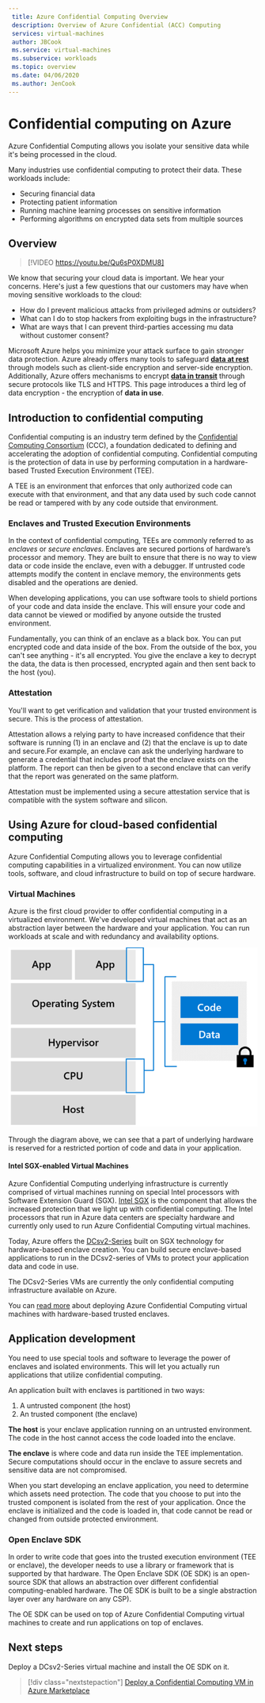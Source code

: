 ```yaml
---
 title: Azure Confidential Computing Overview
 description: Overview of Azure Confidential (ACC) Computing
 services: virtual-machines
 author: JBCook
 ms.service: virtual-machines
 ms.subservice: workloads
 ms.topic: overview
 ms.date: 04/06/2020
 ms.author: JenCook
---
```


# Confidential computing on Azure

Azure Confidential Computing allows you isolate your sensitive data while it's being processed in the cloud. 

Many industries use confidential computing to protect their data. These workloads include:
- Securing financial data
- Protecting patient information
- Running machine learning processes on sensitive information
- Performing algorithms on encrypted data sets from multiple sources


## Overview
<p><p>
<!-- markdownlint-disable MD034 -->

> [!VIDEO https://youtu.be/Qu6sP0XDMU8]

<!-- markdownlint-enable MD034 -->

We know that securing your cloud data is important. We hear your concerns. Here's just a few questions that our customers may have when moving sensitive workloads to the cloud: 
- How do I prevent malicious attacks from privileged admins or outsiders?
- What can I do to stop hackers from exploiting bugs in the infrastructure?
- What are ways that I can prevent third-parties accessing mu data without customer consent?

Microsoft Azure helps you minimize your attack surface to gain stronger data protection. Azure already offers many tools to safeguard [**data at rest**](https://docs.microsoft.com/azure/security/fundamentals/encryption-atrest) through models such as client-side encryption and server-side encryption. Additionally, Azure offers mechanisms to encrypt [**data in transit**](https://docs.microsoft.com/azure/security/fundamentals/encryption-atrest) through secure protocols like TLS and HTTPS. This page introduces  a third leg of data encryption - the encryption of **data in use**.


## Introduction to confidential computing
Confidential computing is an industry term defined by the [Confidential Computing Consortium](https://confidentialcomputing.io/) (CCC), a foundation dedicated to defining and accelerating the adoption of confidential computing. 
Confidential computing is the protection of data in use by performing computation in a hardware-based Trusted Execution Environment (TEE).

A TEE is an environment that enforces that only authorized code can execute with that environment, and that any data used by such code cannot be read or tampered with by any code outside that environment.

### Enclaves and Trusted Execution Environments
In the context of confidential computing, TEEs are commonly referred to as _enclaves_ or _secure enclaves_. Enclaves are secured portions of hardware’s processor and memory. They are built to ensure that there is no way to view data or code inside the enclave, even with a debugger. If untrusted code attempts modify the content in enclave memory, the environments gets disabled and the operations are denied.

When developing applications, you can use software tools to shield portions of your code and data inside the enclave. This will ensure your code and data cannot be viewed or modified by anyone outside the trusted environment. 

Fundamentally, you can think of an enclave as a black box. You can put encrypted code and data inside of the box. From the outside of the box, you can't see anything - it's all encrypted. You give the enclave a key to decrypt the data, the data is then processed, encrypted again and then sent back to the host (you). 

### Attestation

You'll want to get verification and validation that your trusted environment is secure. This is the process of attestation. 

Attestation allows a relying party to have increased confidence that their software is running (1) in an enclave and (2) that the enclave is up to date and secure.For example, an enclave can ask the underlying hardware to generate a credential that includes proof that the enclave exists on the platform. The report can then be given to a second enclave that can verify that the report was generated on the same platform.

Attestation must be implemented using a secure attestation service that is compatible with the system software and silicon. 

## Using Azure for cloud-based confidential computing
Azure Confidential Computing allows you to leverage confidential computing capabilities in a virtualized environment. You can now utilize tools, software, and cloud infrastructure to build on top of secure hardware. 

### Virtual Machines
Azure is the first cloud provider to offer confidential computing in a virtualized environment. We've developed virtual machines that act as an abstraction layer between the hardware and your application. You can run workloads at scale and with redundancy and availability options.  

![VM model](media/overview/hardware-backed-enclave.png)

Through the diagram above, we can see that a part of underlying hardware is reserved for a restricted portion of code and data in your application.


#### Intel SGX-enabled Virtual Machines

Azure Confidential Computing underlying infrastructure is currently comprised of virtual machines running on special Intel processors with Software Extension Guard (SGX). [Intel SGX](https://software.intel.com//sgx/attestation-services) is the component that allows the increased protection that we light up with confidential computing. The Intel processors that run in Azure data centers are specialty hardware and currently only used to run Azure Confidential Computing virtual machines. 


Today, Azure offers the [DCsv2-Series](aka.ms/dcv2) built on SGX technology for hardware-based enclave creation. 
You can build secure enclave-based applications to run in the DCsv2-series of VMs to protect your application data and code in use. 

The DCsv2-Series VMs are currently the only confidential computing infrastructure available on Azure. 

You can [read more](virtual-machine-solutions.md) about deploying Azure Confidential Computing virtual machines with hardware-based trusted enclaves.

## Application development 

You need to use special tools and software to leverage the power of enclaves and isolated environments. This will let you actually run applications that utilize confidential computing.

An application built with enclaves is partitioned in two ways:
1. A untrusted component (the host)
1. An trusted component (the enclave)

**The host** is your enclave application running on an untrusted environment. The code in the host cannot access the code loaded into the enclave. 

**The enclave** is where code and data run inside the TEE implementation. Secure computations should occur in the enclave to assure secrets and sensitive data are not compromised. 

When you start developing an enclave application, you need to determine which assets need protection.
The code that you choose to put into the trusted component is isolated from the rest of your application. Once the enclave is initialized and the code is loaded in, that code cannot be read or changed from outside protected environment.

### Open Enclave SDK


In order to write code that goes into the trusted execution environment (TEE or enclave), the developer needs to use a library or framework that is supported by that hardware. The Open Enclave SDK (OE SDK) is an open-source SDK that allows an abstraction over different confidential computing-enabled hardware. 
The OE SDK is built to be a single abstraction layer over any hardware on any CSP).

The OE SDK can be used on top of Azure Confidential Computing virtual machines to create and run applications on top of enclaves.

## Next steps
Deploy a DCsv2-Series virtual machine and install the OE SDK on it.

> [!div class="nextstepaction"]
> [Deploy a Confidential Computing VM in Azure Marketplace](quickstart-marketplace.md)